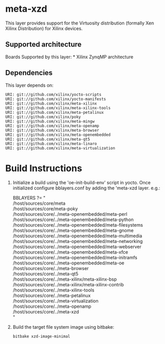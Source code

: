 # meta-xzd

This layer provides support for the Virtuosity distribution (formally Xen Xilinx Distribution) for Xilinx devices.

## Supported architecture

Boards Supported by this layer:
    * Xilinx ZynqMP architecture

## Dependencies

This layer depends on:

    URI: git://github.com/xilinx/yocto-scripts
    URI: git://github.com/xilinx/yocto-manifests
    URI: git://github.com/xilinx/meta-xilinx
    URI: git://github.com/xilinx/meta-xilinx-tools
    URI: git://github.com/xilinx/meta-petalinux
    URI: git://github.com/xilinx/poky
    URI: git://github.com/xilinx/meta-mingw
    URI: git://github.com/xilinx/meta-openamp
    URI: git://github.com/xilinx/meta-browser
    URI: git://github.com/xilinx/meta-openembedded
    URI: git://github.com/xilinx/meta-qt5
    URI: git://github.com/xilinx/meta-linaro
    URI: git://github.com/xilinx/meta-virtualization


# Build Instructions

1. Initialize a build using the 'oe-init-build-env' script in yocto. Once
initialized configure bblayers.conf by adding the 'meta-xzd layer. e.g.:

    BBLAYERS ?= " \
        /host/sources/core/meta \
        /host/sources/core/meta-poky \
        /host/sources/core/../meta-openembedded/meta-perl \
        /host/sources/core/../meta-openembedded/meta-python \
        /host/sources/core/../meta-openembedded/meta-filesystems \
        /host/sources/core/../meta-openembedded/meta-gnome \
        /host/sources/core/../meta-openembedded/meta-multimedia \
        /host/sources/core/../meta-openembedded/meta-networking \
        /host/sources/core/../meta-openembedded/meta-webserver \
        /host/sources/core/../meta-openembedded/meta-xfce \
        /host/sources/core/../meta-openembedded/meta-initramfs \
        /host/sources/core/../meta-openembedded/meta-oe \
        /host/sources/core/../meta-browser \
        /host/sources/core/../meta-qt5 \
        /host/sources/core/../meta-xilinx/meta-xilinx-bsp \
        /host/sources/core/../meta-xilinx/meta-xilinx-contrib \
        /host/sources/core/../meta-xilinx-tools \
        /host/sources/core/../meta-petalinux \
        /host/sources/core/../meta-virtualization \
        /host/sources/core/../meta-openamp \
        /host/sources/core/../meta-xzd \
    "

2.  Build the target file system image using bitbake:

        bitbake xzd-image-minimal

